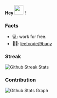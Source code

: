 
#### Hey <img src="https://media.giphy.com/media/hvRJCLFzcasrR4ia7z/giphy.gif" width="30"> !

### Facts
- 💻: work for free.
- :climbing_man:: [leetcode/9bany](https://leetcode.com/9bany)

### Streak

 ![Github Streak Stats](https://github-readme-streak-stats.herokuapp.com/?user=9bany&theme=default)

### Contribution 
![ Github Stats Graph](https://github-profile-summary-cards.vercel.app/api/cards/profile-details?username=9bany&theme=default&hide_border=true)

